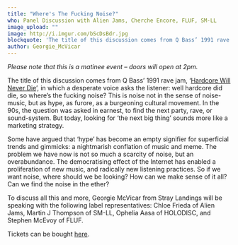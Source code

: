 ```yaml
---
title: "Where's The Fucking Noise?"
who: Panel Discussion with Alien Jams, Cherche Encore, FLUF, SM-LL
image_upload: ""
image: http://i.imgur.com/bScDsBdr.jpg
blockquote: 'The title of this discussion comes from Q Bass’ 1991 rave jam, ‘Hardcore Will Never Die’, in which a desperate voice asks the listener: well hardcore did die, so where’s the fucking noise? This is noise not in the sense of noise-music, but as...'
author: Georgie_McVicar
---
```

_Please note that this is a matinee event – doors will open at 2pm._

The title of this discussion comes from Q Bass’ 1991 rave jam, ‘[Hardcore Will Never Die](https://www.youtube.com/watch?v=LZtZ8PeLJo8)’, in which a desperate voice asks the listener: well hardcore did die, so where’s the fucking noise? This is noise not in the sense of noise-music, but as hype, as furore, as a burgeoning cultural movement. In the 90s, the question was asked in earnest, to find the next party, rave, or sound-system. But today, looking for ‘the next big thing’ sounds more like a marketing strategy.

Some have argued that ‘hype’ has become an empty signifier for superficial trends and gimmicks: a nightmarish conflation of music and meme. The problem we have now is not so much a scarcity of noise, but an overabundance. The democratising effect of the Internet has enabled a proliferation of new music, and radically new listening practices. So if we want noise, where should we be looking? How can we make sense of it all? Can we find the noise in the ether?

To discuss all this and more, Georgie McVicar from Stray Landings will be speaking with the following label representatives: Chloe Frieda of Alien Jams, Martin J Thompson of SM-LL, Ophelia Aasa of HOLODISC, and Stephen McEvoy of FLUF.

Tickets can be bought [here](https://www.cafeoto.co.uk/events/wheres-fucking-noise-panel-discussion-chaired-stra/). 